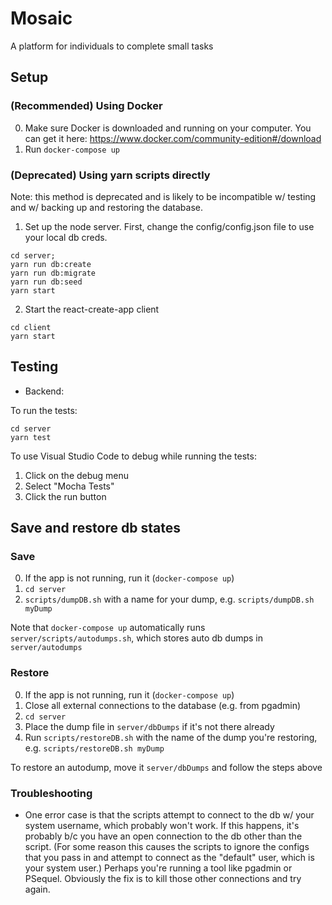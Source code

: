 # Mosaic 

A platform for individuals to complete small tasks

## Setup

### (Recommended) Using Docker

0. Make sure Docker is downloaded and running on your computer. You can get it here: https://www.docker.com/community-edition#/download
0. Run `docker-compose up`

### (Deprecated) Using yarn scripts directly

Note: this method is deprecated and is likely to be incompatible w/ testing and w/ backing up and restoring the database.

1. Set up the node server.
  First, change the config/config.json file to use your local db creds.
  
```
cd server;
yarn run db:create
yarn run db:migrate
yarn run db:seed
yarn start
```

2. Start the react-create-app client

```
cd client 
yarn start
```

## Testing

- Backend:

To run the tests:

```
cd server
yarn test
```

To use Visual Studio Code to debug while running the tests:
1. Click on the debug menu
2. Select "Mocha Tests"
3. Click the run button

## Save and restore db states

### Save
0. If the app is not running, run it (`docker-compose up`)
0. `cd server`
0. `scripts/dumpDB.sh` with a name for your dump, e.g. `scripts/dumpDB.sh myDump`

Note that `docker-compose up` automatically runs `server/scripts/autodumps.sh`, which stores auto db dumps in `server/autodumps`

### Restore

0. If the app is not running, run it (`docker-compose up`)
0. Close all external connections to the database (e.g. from pgadmin)
0. `cd server`
0. Place the dump file in `server/dbDumps` if it's not there already 
0. Run `scripts/restoreDB.sh` with the name of the dump you're restoring, e.g. `scripts/restoreDB.sh myDump`

To restore an autodump, move it `server/dbDumps` and follow the steps above

### Troubleshooting
- One error case is that the scripts attempt to connect to the db w/ your system username, which probably won't work. If this happens, it's probably b/c you have an open connection to the db other than the script. (For some reason this causes the scripts to ignore the configs that you pass in and attempt to connect as the "default" user, which is your system user.) Perhaps you're running a tool like pgadmin or PSequel. Obviously the fix is to kill those other connections and try again.